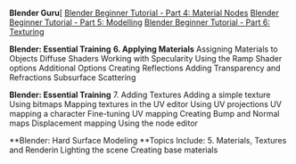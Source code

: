 **Blender Guru**[
[Blender Beginner Tutorial - Part 4: Material Nodes](https://www.youtube.com/watch?v=f5Gb1VK98Wc)
[Blender Beginner Tutorial - Part 5: Modelling](https://www.youtube.com/watch?v=ZtSh4Yedafg)
[Blender Beginner Tutorial - Part 6: Texturing](https://www.youtube.com/watch?v=izqZe8s_Jmw)

**Blender: Essential Training**
**6. Applying Materials**
Assigning Materials to Objects
Diffuse Shaders
Working with Specularity
Using the Ramp Shader options
Additional Options
Creating Reflections
Adding Transparency and Refractions
Subsurface Scattering

**Blender: Essential Training**
7. Adding Textures
Adding a simple texture
Using bitmaps
Mapping textures in the UV editor
Using UV projections
UV mapping a character
Fine-tuning UV mapping
Creating Bump and Normal maps
Displacement mapping
Using the node editor

**Blender: Hard Surface Modeling
**Topics Include:
5. Materials, Textures and Renderin
Lighting the scene
Creating base materials